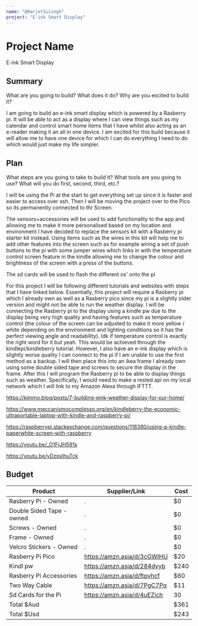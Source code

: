 ```yaml
---
name: "@HarjotSuiingh"
project: "E-ink Smart Display"
---
```



# Project Name

E-ink Smart Display


## Summary


What are you going to build? What does it do? Why are you excited to build it?


I am going to build an e-ink smart display which is powered by a Rasberry pi. It will be able to act as a display where I can view things such as my calendar and control smart home items that I have whilst also acting as an e-reader making it an all in one device. I am excited for this build because it will allow me to have one device for which I can do everything I need to do which would just make my life simpler.


## Plan


What steps are you going to take to build it? What tools are you going to use? What will you do first, second, third, etc.?

I will be using the Pi at the start to get everything set up since it is faster and easier to access over ssh. Then I will be moving the project over to the Pico so its permanently connected to thr Screen.

The sensors+accessories will be used to add functionality to the app and allowing me to make it more personalised based on my location and environment I have decided to replace the sensors kit with a Rasberry pi starter kit instead. Using items such as the wires in this kit will help me to add other features into the screen such as for example wiring a set of push buttons to the pi with some jumper wires which links in with the temperature control screen feature in the kindle allowing me to change the colour and brightness of the screen with a press of the buttons.

The sd cards will be used to flash the different os' onto the pi

For this project I will be following different tutorials and websites with steps that I have linked below. Essentially, this project will require a Rasberry pi which I already own as well as a Rasberry pico since my pi is a slightly older version and might not be able to run the weather display. I will be connecting the Rasberry pi to the display using a kindle pw due to the display being very high quality and having features such as temperature control (the colour of the screen can be adjusted to make it more yellow / white depending on the environment and lighting conditions so it has the perfect viewing angle and readability). Idk if temperature control is exactly the right word for it but yeah. This would be achieved through the kindlepi/kindleberry tutorial. However, I also have an e-ink display which is slightly worse quality I can connect to the pi if I am unable to use the first method as a backup. I will then place this into an ikea frame I already own using some double sided tape and screws to secure the display in the frame. After this I will program the Rasberry pi to be able to display things such as weather. Specifically, I would need to make a rested api on my local network which I will link to my Amazon Alexa through IFTTT.

https://kimmo.blog/posts/7-building-eink-weather-display-for-our-home/

https://www.meccanismocomplesso.org/en/kindleberry-the-economic-ultraportable-laptop-with-kindle-and-raspberry-pi/

https://raspberrypi.stackexchange.com/questions/118380/using-a-kindle-paperwhite-screen-with-raspberry

https://youtu.be/_O1FjJH591s

https://youtu.be/yDzpxlhuTck


## Budget


| Product         | Supplier/Link                         | Cost   |
| --------------- | ------------------------------------- | ------ |
| Rasberry Pi  - Owned | . | $0  |
| Double Sided Tape - owned | . | $0  |
| Screws - Owned | . | $0 |
| Frame - Owned | . | $0 |
| Velcro Stickers - Owned|  . | $0 |
| Rasberry Pi Pico| https://amzn.asia/d/3cGWIHU  | $20  |
| Kindl pw| https://amzn.asia/d/284dyyb | $240
| Rasberry Pi Accessories| https://amzn.asia/d/ftpvhcf | $60 |
| Two Way Cable| https://amzn.asia/d/7PgC7Pq | $11|
| Sd Cards for the Pi| https://amzn.asia/d/4uEZjch| 30|
| Total       $Aud    |                                       | $361 |
| Total       $Usd    |                                       | $243 |

